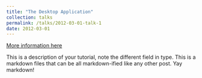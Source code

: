 ```yaml
---
title: "The Desktop Application"
collection: talks
permalink: /talks/2012-03-01-talk-1
date: 2012-03-01
---
```


[More information here](http://exampleurl.com)

This is a description of your tutorial, note the different field in type. This is a markdown files that can be all markdown-ified like any other post. Yay markdown!
